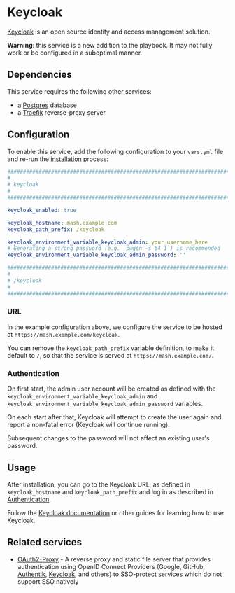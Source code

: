 # Keycloak

[Keycloak](https://www.keycloak.org/) is an open source identity and access management solution.

**Warning**: this service is a new addition to the playbook. It may not fully work or be configured in a suboptimal manner.


## Dependencies

This service requires the following other services:

- a [Postgres](postgres.md) database
- a [Traefik](traefik.md) reverse-proxy server


## Configuration

To enable this service, add the following configuration to your `vars.yml` file and re-run the [installation](../installing.md) process:

```yaml
########################################################################
#                                                                      #
# keycloak                                                             #
#                                                                      #
########################################################################

keycloak_enabled: true

keycloak_hostname: mash.example.com
keycloak_path_prefix: /keycloak

keycloak_environment_variable_keycloak_admin: your_username_here
# Generating a strong password (e.g. `pwgen -s 64 1`) is recommended
keycloak_environment_variable_keycloak_admin_password: ''

########################################################################
#                                                                      #
# /keycloak                                                            #
#                                                                      #
########################################################################
```

### URL

In the example configuration above, we configure the service to be hosted at `https://mash.example.com/keycloak`.

You can remove the `keycloak_path_prefix` variable definition, to make it default to `/`, so that the service is served at `https://mash.example.com/`.

### Authentication

On first start, the admin user account will be created as defined with the `keycloak_environment_variable_keycloak_admin` and `keycloak_environment_variable_keycloak_admin_password` variables.

On each start after that, Keycloak will attempt to create the user again and report a non-fatal error (Keycloak will continue running).

Subsequent changes to the password will not affect an existing user's password.


## Usage

After installation, you can go to the Keycloak URL, as defined in `keycloak_hostname` and `keycloak_path_prefix` and log in as described in [Authentication](#authentication).

Follow the [Keycloak documentation](https://www.keycloak.org/documentation) or other guides for learning how to use Keycloak.


## Related services

- [OAuth2-Proxy](oauth2-proxy.md) - A reverse proxy and static file server that provides authentication using OpenID Connect Providers (Google, GitHub, [Authentik](authentik.md), [Keycloak](keycloak.md), and others) to SSO-protect services which do not support SSO natively

